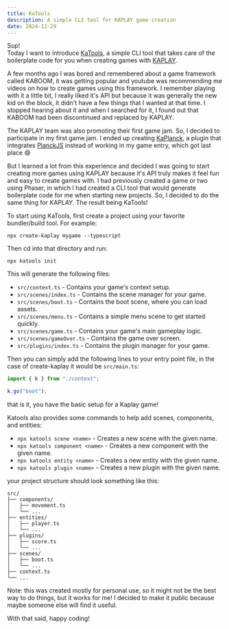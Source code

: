 ```yaml
---
title: KaTools
description: A simple CLI tool for KAPLAY game creation
date: 2024-12-29
---
```


Sup!  
Today I want to introduce [KaTools](https://www.npmjs.com/package/katools), a simple CLI tool that takes care of the boilerplate code for you when creating
games with [KAPLAY](https://kaplayjs.com/).  

A few months ago I was bored and remembered about a game framework called KABOOM, it was getting popular and youtube
was recommending me videos on how to create games using this framework. I remember playing with it a little bit, I
really liked it's API but because it was generally the new kid on the block, it didn't have a few things that I wanted
at that time. I stopped hearing about it and when I searched for it, I found out that KABOOM had been discontinued and
replaced by KAPLAY.  

The KAPLAY team was also promoting their first game jam. So, I decided to participate in my first game jam. I ended up creating
[KaPlanck](https://kesuave.github.io/KaPlanck/), a plugin that integrates [PlanckJS](https://piqnt.com/planck.js) instead
of working in my game entry, which got last place 😄  

But I learned a lot from this experience and decided I was going to start creating more games using KAPLAY because it's API
truly makes it feel fun and easy to create games with. I had previously created a game or two using Phaser, in which I had
created a CLI tool that would generate boilerplate code for me when starting new projects. So, I decided to do the same thing
for KAPLAY. The result being KaTools!

To start using KaTools, first create a project using your favorite bundler/build tool. For example:

```shell
npx create-kaplay mygame --typescript
```

Then cd into that directory and run:

```shell
npx katools init
```

This will generate the following files:

- `src/context.ts` - Contains your game's context setup.
- `src/scenes/index.ts` - Contains the scene manager for your game.
- `src/scenes/boot.ts` - Contains the boot scene, where you can load assets.
- `src/scenes/menu.ts` - Contains a simple menu scene to get started quickly.
- `src/scenes/game.ts` - Contains your game's main gameplay logic.
- `src/scenes/gameOver.ts` - Contains the game over screen.
- `src/plugins/index.ts` - Contains the plugin manager for your game.

Then you can simply add the following lines to your entry point file, in the case of create-kaplay it would be `src/main.ts`:

```ts
import { k } from "./context";

k.go("boot");
```

that is it, you have the basic setup for a Kaplay game!

Katools also provides some commands to help add scenes, components, and entities:

- `npx katools scene <name>` - Creates a new scene with the given name.
- `npx katools component <name>` - Creates a new component with the given name.
- `npx katools entity <name>` - Creates a new entity with the given name.
- `npx katools plugin <name>` - Creates a new plugin with the given name.

your project structure should look something like this:

```
src/
├── components/
│   ├── movement.ts
│   └── ...
├── entities/
│   ├── player.ts
│   └── ...
├── plugins/
│   ├── score.ts
│   └── ...
├── scenes/
│   ├── boot.ts
│   └── ...
├── context.ts
└── ...
```

Note: this was created mostly for personal use, so it might not be the best way to do things, but it works for me! I decided
to make it public because maybe someone else will find it useful.

With that said, happy coding!